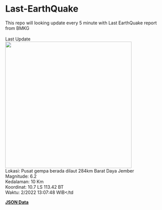 # Last-EarthQuake
This repo will looking update every 5 minute with Last EarthQuake report from BMKG
<br>
<br>
Last Update
<br>
<img src="https://ews.bmkg.go.id/TEWS/data/20221206130748.mmi.jpg" width="400"/>
<br>
Lokasi: Pusat gempa berada dilaut 284km Barat Daya Jember <br>
Magnitude: 6.2 <br>
Kedalaman: 10 Km <br>
Koordinat: 10.7 LS 113.42 BT <br>
Waktu: 2/2022 13:07:48 WIB</td <br>

<a href="./data/data.json">**JSON Data**</a>
